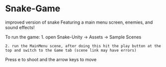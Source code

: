 # Snake-Game
improved version of snake Featuring a main menu screen, enemies, and sound effects!

To run the game:
    1. open Snake-Unity -> Assets -> Sample Scenes
    
    2. run the MainMenu scene, after doing this hit the play button at the top and switch to the Game tab (scene link may have errors)

Press e to shoot and the arrow keys to move
